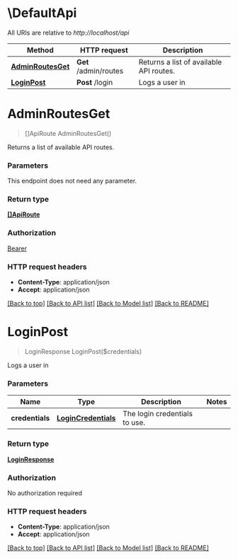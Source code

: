 # \DefaultApi

All URIs are relative to *http://localhost/api*

Method | HTTP request | Description
------------- | ------------- | -------------
[**AdminRoutesGet**](DefaultApi.md#AdminRoutesGet) | **Get** /admin/routes | Returns a list of available API routes.
[**LoginPost**](DefaultApi.md#LoginPost) | **Post** /login | Logs a user in


# **AdminRoutesGet**
> []ApiRoute AdminRoutesGet()

Returns a list of available API routes.


### Parameters
This endpoint does not need any parameter.

### Return type

[**[]ApiRoute**](APIRoute.md)

### Authorization

[Bearer](../README.md#Bearer)

### HTTP request headers

 - **Content-Type**: application/json
 - **Accept**: application/json

[[Back to top]](#) [[Back to API list]](../README.md#documentation-for-api-endpoints) [[Back to Model list]](../README.md#documentation-for-models) [[Back to README]](../README.md)

# **LoginPost**
> LoginResponse LoginPost($credentials)

Logs a user in


### Parameters

Name | Type | Description  | Notes
------------- | ------------- | ------------- | -------------
 **credentials** | [**LoginCredentials**](LoginCredentials.md)| The login credentials to use. | 

### Return type

[**LoginResponse**](Login.Response.md)

### Authorization

No authorization required

### HTTP request headers

 - **Content-Type**: application/json
 - **Accept**: application/json

[[Back to top]](#) [[Back to API list]](../README.md#documentation-for-api-endpoints) [[Back to Model list]](../README.md#documentation-for-models) [[Back to README]](../README.md)

